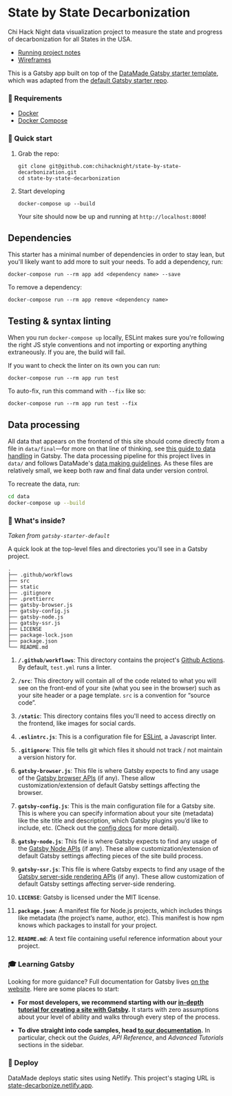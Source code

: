 # State by State Decarbonization 

Chi Hack Night data visualization project to measure the state and progress of decarbonization for all States in the USA.

- [Running project notes](https://docs.google.com/document/d/14gs7gO9YmBgIWOMd7oGXmIF1XRwfBIt8jGTOpn8udjg/edit#heading=h.n9cfl96c3r81)
- [Wireframes](https://app.moqups.com/pcSQvUMmsyAa1SN58KaKg1EKuYRs8iRX/view/page/a68639957)

This is a Gatsby app built on top of the [DataMade Gatsby starter template](https://github.com/datamade/how-to/tree/master/docker/templates), which was adapted from the [default Gatsby starter repo](https://github.com/gatsbyjs/gatsby-starter-default).

### 💾 Requirements

- [Docker](https://docs.docker.com/install/)
- [Docker Compose](https://docs.docker.com/compose/install/)

### 🚀 Quick start

1. Grab the repo:

    ```shell
    git clone git@github.com:chihacknight/state-by-state-decarbonization.git
    cd state-by-state-decarbonization
    ```

2. Start developing

    ```shell
    docker-compose up --build
    ```

    Your site should now be up and running at `http://localhost:8000`!

## Dependencies

This starter has a minimal number of dependencies in order to stay lean, but you'll likely want to add more to suit your needs. To add a dependency, run:

```shell
docker-compose run --rm app add <dependency name> --save
```

To remove a dependency:

```shell
docker-compose run --rm app remove <dependency name>
```

## Testing & syntax linting

When you run `docker-compose up` locally, ESLint makes sure you're following the right JS style conventions and not importing or exporting anything extraneously. If you are, the build will fail.

If you want to check the linter on its own you can run:

```
docker-compose run --rm app run test
```

To auto-fix, run this command with `--fix` like so:

```
docker-compose run --rm app run test --fix
```

## Data processing

All data that appears on the frontend of this site should come directly from a file in `data/final`—for more on that line of thinking, see [this guide to data handling](https://github.com/datamade/how-to/blob/master/gatsby/recharts.md#on-data-transformation) in Gatsby. The data processing pipeline for this project lives in `data/` and follows DataMade's [data making guidelines](https://github.com/datamade/data-making-guidelines). As these files are relatively small, we keep both raw and final data under version control. 

To recreate the data, run: 

```bash
cd data
docker-compose up --build
```

### 🤖 What's inside?
_Taken from `gatsby-starter-default`_

A quick look at the top-level files and directories you'll see in a Gatsby project.

    .
    ├── .github/workflows
    ├── src
    ├── static
    ├── .gitignore
    ├── .prettierrc
    ├── gatsby-browser.js
    ├── gatsby-config.js
    ├── gatsby-node.js
    ├── gatsby-ssr.js
    ├── LICENSE
    ├── package-lock.json
    ├── package.json
    └── README.md

1.  **`/.github/workflows`**: This directory contains the project's [Github Actions](https://github.com/features/actions). By default, `test.yml` runs a linter.

2.  **`/src`**: This directory will contain all of the code related to what you will see on the front-end of your site (what you see in the browser) such as your site header or a page template. `src` is a convention for “source code”.

3.  **`/static`**: This directory contains files you'll need to access directly on the frontend, like images for social cards.

4.  **`.eslintrc.js`**: This is a configuration file for [ESLint](https://eslint.org/), a Javascript linter.

5. **`.gitignore`**: This file tells git which files it should not track / not maintain a version history for.

6.  **`gatsby-browser.js`**: This file is where Gatsby expects to find any usage of the [Gatsby browser APIs](https://www.gatsbyjs.org/docs/browser-apis/) (if any). These allow customization/extension of default Gatsby settings affecting the browser.

7.  **`gatsby-config.js`**: This is the main configuration file for a Gatsby site. This is where you can specify information about your site (metadata) like the site title and description, which Gatsby plugins you’d like to include, etc. (Check out the [config docs](https://www.gatsbyjs.org/docs/gatsby-config/) for more detail).

8.  **`gatsby-node.js`**: This file is where Gatsby expects to find any usage of the [Gatsby Node APIs](https://www.gatsbyjs.org/docs/node-apis/) (if any). These allow customization/extension of default Gatsby settings affecting pieces of the site build process.

9.  **`gatsby-ssr.js`**: This file is where Gatsby expects to find any usage of the [Gatsby server-side rendering APIs](https://www.gatsbyjs.org/docs/ssr-apis/) (if any). These allow customization of default Gatsby settings affecting server-side rendering.

10.  **`LICENSE`**: Gatsby is licensed under the MIT license.

11. **`package.json`**: A manifest file for Node.js projects, which includes things like metadata (the project’s name, author, etc). This manifest is how npm knows which packages to install for your project.

12. **`README.md`**: A text file containing useful reference information about your project.

### 🎓 Learning Gatsby

Looking for more guidance? Full documentation for Gatsby lives [on the website](https://www.gatsbyjs.org/). Here are some places to start:

- **For most developers, we recommend starting with our [in-depth tutorial for creating a site with Gatsby](https://www.gatsbyjs.org/tutorial/).** It starts with zero assumptions about your level of ability and walks through every step of the process.

- **To dive straight into code samples, head [to our documentation](https://www.gatsbyjs.org/docs/).** In particular, check out the _Guides_, _API Reference_, and _Advanced Tutorials_ sections in the sidebar.

### 💫 Deploy

DataMade deploys static sites using Netlify. This project's staging URL is [state-decarbonize.netlify.app](https://state-decarbonize.netlify.app/).
